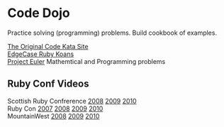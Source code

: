 Code Dojo
=========

 Practice solving (programming) problems.
 Build cookbook of examples.

 [The Original Code Kata Site][dtkata]  
 [EdgeCase Ruby Koans][edgeKoans]  
 [Project Euler][euler] Mathemtical and Programming problems  


[dtkata]: http://codekata.pragprog.com/
[edgeKoans]: http://github.com/edgecase/ruby_koans
[euler]: http://projecteuler.net/

Ruby Conf Videos
----------------
Scottish Ruby Confrerence [2008][scotrub2008] [2009][scotrub2009] [2010][scotrub2010]  
Ruby Con [2007][rub2007] [2008][rub2008] [2009][rub2009] [2010][rub2010]  
MountainWest [2008][Mwest2008] [2009][Mwest2009] [2010][Mwest2010]  

[Mwest2010]: http://mwrc2010.confreaks.com/
[Mwest2009]: http://mwrc2009.confreaks.com/
[Mwest2008]: http://mwrc2008.confreaks.com/

[scotrub2010]: http://video2010.scottishrubyconference.com/
[scotrub2009]: http://www.engineyard.com/blog/community/scotland-on-rails/
[scotrub2008]: http://feeds.feedburner.com/ScotlandOnRailsConference2008

[rub2010]: http://rubyconf2010.confreaks.com/
[rub2009]: http://rubyconf2009.confreaks.com/
[rub2008]: http://rubyconf2008.confreaks.com/
[rub2007]: http://rubyconf2007.confreaks.com/
